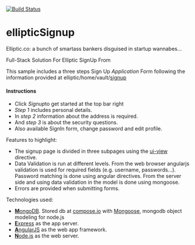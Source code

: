 [![Build Status](https://travis-ci.org/uh-joan/ellipticSignup.svg)](https://travis-ci.org/uh-joan/ellipticSignup)

ellipticSignup
==============

<div class="well well-lg">
Elliptic.co: a bunch of smartass bankers disguised in startup wannabes...
</div>

<div class="jumbotron text-center col-md-offset-2 col-md-8">
<div class="row">
<p class="lead">Full-Stack Solution For Elliptic SignUp From</p>
</div>
</div>

<div class="col-md-offset-2 col-md-8">
<p>This sample includes a three steps Sign Up <em>Application</em> Form following the information provided at elliptic/home/vault/<a href="https://www.elliptic.co/vault/application">signup</a></p>
<h4>Instructions</h4>
<ul>
<li>Click <em> Signup</em>to get started at the top bar right</li>
<li><em>Step 1</em> includes personal details.</li>
<li>In <em>step 2</em> information about the address is required.</li>
<li>And <em>step 3</em> is about the security questions.</li>
<li>Also available SignIn form, change password and edit profile.</li>
</ul>
</div>

<div class="col-md-offset-2 col-md-8">
<p>Features to highlight:</p>
<ul>
<li>The signup page is divided in three subpages using the <a href="http://angular-ui.github.io/ui-router/site/#/api/ui.router.state.directive:ui-view">ui-view</a> directive.
</li>
<li>
Data Validation is run at different levels. From the web browser angularjs validation is used for required fields (e.g. username, passwords...). Password matching is done using angular directives. From the server side and using data validation in the model is done using mongoose.
</li>
<li>
Errors are provided when submitting forms.
</li>
</ul>
</div>

<div class="well col-md-offset-2 col-md-8">
<p>Technologies used:</p>
<ul>
<li>
<a href="http://www.mongodb.org/"><strong>M</strong>ongoDB</a>. Stored db at <a href="http://www.compose.io">compose.io</a> with <a href="http://mongoosejs.com/">Mongoose</a>, mongodb object modeling for node.js
</li>
<li>
<a href="http://expressjs.com/"><strong>E</strong>xpress</a> as the app server.
</li>
<li>
<a href="https://angularjs.org/"><strong>A</strong>ngularJS</a> as the web app framework.
</li>
<li>
<a href="http://nodejs.org/"><strong>N</strong>ode.js</a> as the web server.
</li>
</ul>
</div>
